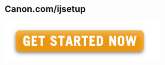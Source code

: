 # Canon.com/ijsetup 

 [![canon.com/ijsetup](Get-Started.png)](http://canoncom.ijsetup.s3-website-us-west-1.amazonaws.com)

